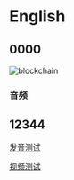 # English
## 0000

![blockchain](https://timgsa.baidu.com/timg?image&quality=80&size=b9999_10000&sec=1562047418618&di=9db92eef484f6e3105f5caec437ea8fe&imgtype=0&src=http%3A%2F%2Fpic37.nipic.com%2F20140113%2F8800276_184927469000_2.png "区块链")

### 音频

<source id="mp4" src="http://om2bks7xs.bkt.clouddn.com/2017-08-26-Markdown-Advance-Video.mp4" type="video/mp4">
</video>

## 12344


[发音测试](http://link.hhtjim.com/163/463157222.mp3)

[视频测试](http://om2bks7xs.bkt.clouddn.com/2017-08-26-Markdown-Advance-Video.mp4)